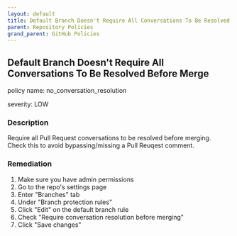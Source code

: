 ```yaml
---
layout: default
title: Default Branch Doesn't Require All Conversations To Be Resolved Before Merge
parent: Repository Policies
grand_parent: GitHub Policies
---
```



## Default Branch Doesn't Require All Conversations To Be Resolved Before Merge
policy name: no_conversation_resolution

severity: LOW

### Description
Require all Pull Request conversations to be resolved before merging. Check this to avoid bypassing/missing a Pull Reuqest comment.


### Remediation
1. Make sure you have admin permissions
2. Go to the repo's settings page
3. Enter "Branches" tab
4. Under "Branch protection rules"
5. Click "Edit" on the default branch rule
6. Check "Require conversation resolution before merging"
7. Click "Save changes"



